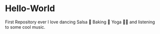 # Hello-World
First Repository ever
I love dancing Salsa 💃 Baking 🥧 Yoga 🧘‍♀️ and listening to some cool music. 
